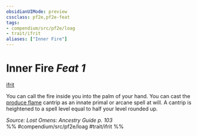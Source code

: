 ```yaml
---
obsidianUIMode: preview
cssclass: pf2e,pf2e-feat
tags:
- compendium/src/pf2e/loag
- trait/ifrit
aliases: ["Inner Fire"]
---
```

# Inner Fire  *Feat 1*  
[ifrit](../../rules/traits/ifrit-b2.md)  


You can call the fire inside you into the palm of your hand. You can cast the [produce flame](../spells/produce-flame.md) cantrip as an innate primal or arcane spell at will. A cantrip is heightened to a spell level equal to half your level rounded up.

*Source: Lost Omens: Ancestry Guide p. 103*  
%% #compendium/src/pf2e/loag #trait/ifrit %%